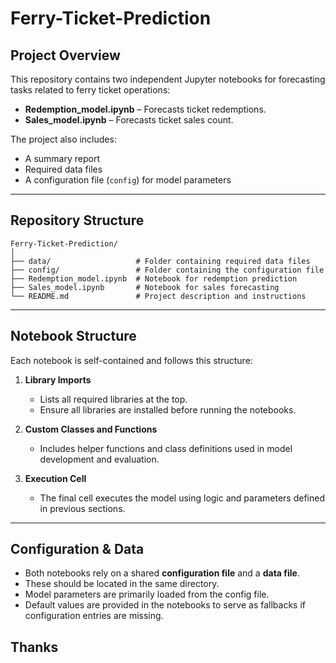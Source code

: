 # Ferry-Ticket-Prediction

## Project Overview

This repository contains two independent Jupyter notebooks for forecasting tasks related to ferry ticket operations:

- **Redemption_model.ipynb** – Forecasts ticket redemptions.
- **Sales_model.ipynb** – Forecasts ticket sales count.

The project also includes:
- A summary report
- Required data files
- A configuration file (`config`) for model parameters

---

## Repository Structure

```
Ferry-Ticket-Prediction/
│
├── data/                   # Folder containing required data files
├── config/                 # Folder containing the configuration file
├── Redemption_model.ipynb  # Notebook for redemption prediction
├── Sales_model.ipynb       # Notebook for sales forecasting
└── README.md               # Project description and instructions
```

---

## Notebook Structure

Each notebook is self-contained and follows this structure:

1. **Library Imports**  
   - Lists all required libraries at the top.  
   - Ensure all libraries are installed before running the notebooks.

2. **Custom Classes and Functions**  
   - Includes helper functions and class definitions used in model development and evaluation.

3. **Execution Cell**  
   - The final cell executes the model using logic and parameters defined in previous sections.

---

## Configuration & Data

- Both notebooks rely on a shared **configuration file** and a **data file**.
- These should be located in the same directory.
- Model parameters are primarily loaded from the config file.
- Default values are provided in the notebooks to serve as fallbacks if configuration entries are missing.

Thanks
---

